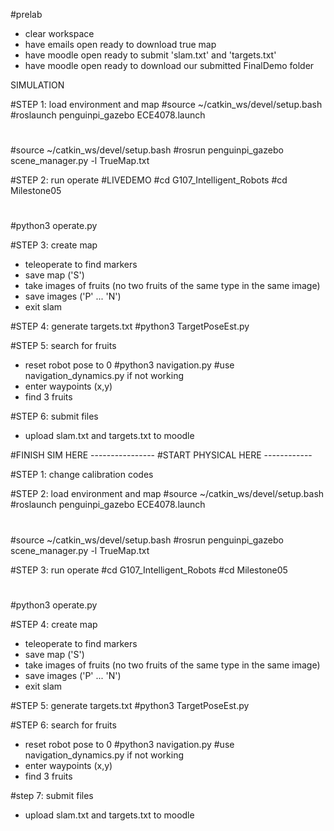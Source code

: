 #prelab
- clear workspace
- have emails open ready to download true map
- have moodle open ready to submit 'slam.txt' and 'targets.txt'
- have moodle open ready to download our submitted FinalDemo folder

SIMULATION

#STEP 1: load environment and map
#source ~/catkin_ws/devel/setup.bash
#roslaunch penguinpi_gazebo ECE4078.launch
#
#source ~/catkin_ws/devel/setup.bash
#rosrun penguinpi_gazebo scene_manager.py -l TrueMap.txt


#STEP 2: run operate
#LIVEDEMO
#cd G107_Intelligent_Robots
#cd Milestone05
#
#python3 operate.py

#STEP 3: create map
- teleoperate to find markers
- save map ('S')
- take images of fruits (no two fruits of the same type in the same image)
- save images ('P' ... 'N')
- exit slam


#STEP 4: generate targets.txt
#python3 TargetPoseEst.py

#STEP 5: search for fruits
- reset robot pose to 0
#python3 navigation.py
#use navigation_dynamics.py if not working
- enter waypoints (x,y)
- find 3 fruits

#STEP 6: submit files
- upload slam.txt and targets.txt to moodle

#FINISH SIM HERE ----------------
#START PHYSICAL HERE ------------

#STEP 1: change calibration codes


#STEP 2: load environment and map
#source ~/catkin_ws/devel/setup.bash
#roslaunch penguinpi_gazebo ECE4078.launch
#
#source ~/catkin_ws/devel/setup.bash
#rosrun penguinpi_gazebo scene_manager.py -l TrueMap.txt



#STEP 3: run operate
#cd G107_Intelligent_Robots
#cd Milestone05
#
#python3 operate.py

#STEP 4: create map
- teleoperate to find markers
- save map ('S')
- take images of fruits (no two fruits of the same type in the same image)
- save images ('P' ... 'N')
- exit slam


#STEP 5: generate targets.txt
#python3 TargetPoseEst.py

#STEP 6: search for fruits
- reset robot pose to 0
#python3 navigation.py
#use navigation_dynamics.py if not working
- enter waypoints (x,y)
- find 3 fruits


#step 7: submit files
- upload slam.txt and targets.txt to moodle


